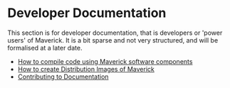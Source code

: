 # Developer Documentation

This section is for developer documentation, that is developers or 'power users' of Maverick.  It is a bit sparse and not very structured, and will be formalised at a later date.

 - [How to compile code using Maverick software components](/dev/compiling)  
 - [How to create Distribution Images of Maverick](/dev/distimages)  
 - [Contributing to Documentation](/dev/contrib-docs)
